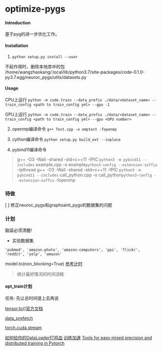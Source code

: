 # optimize-pygs

#### Introduction

基于pyg的进一步优化工作。

#### Installation

1. `python setup.py install --user`

不起作用时，删除本地库中的包
/home/wangzhaokang/.local/lib/python3.7/site-packages/code-0.1.0-py3.7.egg/neuroc_pygs/utils/datasets.py

#### Usage

CPU上运行
`python -m code.train --data_prefix ./data/<dataset_name> --train_config <path to train_config yml> --gpu -1`

GPU上运行
`python -m code.train --data_prefix ./data/<dataset_name> --train_config <path to train_config yml> --gpu <GPU number>`

2. openmp编译命令 `g++ Test.cpp -o omptest -fopenmp`

3. cython编译命令 `python setup.py build_ext --inplace`

4. pybind11编译命令
> g++ -O3 -Wall -shared -std=c++11 -fPIC `python3 -m pybind11 --includes` example.cpp -o example`python3-config --extension-suffix` -lpthread
> g++ -O3 -Wall -shared -std=c++11 -fPIC `python3 -m pybind11 --includes` call_python.cpp -o call_python`python3-config --extension-suffix` -fopenmp

### 待做

[ ] 修正neuroc_pygs和graphsaint_pygs的数据集的问题

### 计划

脑袋必须清醒!

- 实验数据集
```
'pubmed', 'amazon-photo', 'amazon-computers', 'ppi', 'flickr', 'reddit', 'yelp', 'amazon'
```
model.to(non_blocking=True)
[参考计时](https://blog.csdn.net/handsomeasme/article/details/104143093)

> 统计最好情况的时间消耗
#### opt_train计划

任务: 先让总时间提上去再说

[tensor.to()官方文档](https://pytorch.org/docs/stable/tensors.html?highlight=#torch.Tensor.to)

[data_prefetch](https://www.cnblogs.com/pprp/p/14199865.html#5-data-prefetch)

[torch.cuda.stream](https://codesuche.com/python-examples/torch.cuda.stream/)

[如何给你的DataLoader打鸡血](https://zhuanlan.zhihu.com/p/66145913)
[训练加速](https://zhuanlan.zhihu.com/p/80695364)
[Tools for easy mixed precision and distributed training in Pytorch](https://github.com/NVIDIA/apex)